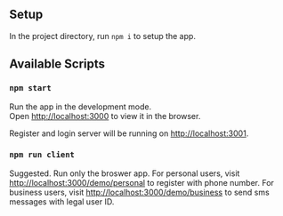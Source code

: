 ## Setup

In the project directory, run `npm i` to setup the app.

## Available Scripts

### `npm start`

Run the app in the development mode.<br>
Open [http://localhost:3000](http://localhost:3000) to view it in the browser.

Register and login server will be running on [http://localhost:3001](http://localhost:3001).

### `npm run client`

Suggested. Run only the broswer app. 
For personal users, visit [http://localhost:3000/demo/personal](http://localhost:3000/demo/personal) to register with phone number.
For business users, visit [http://localhost:3000/demo/business](http://localhost:3000/demo/business) to send sms messages with legal user ID.
